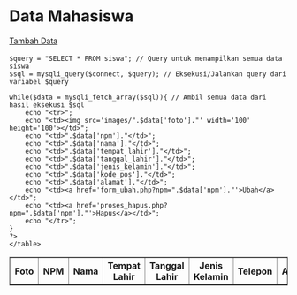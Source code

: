 <html>
<head>
	<title>Data Mahasiswa</title>
</head>
<body>
	<h1>Data Mahasiswa</h1>
	<a href="form_simpan.php">Tambah Data</a><br><br>
	<table border="1" width="100%">
	<tr>
		<th>Foto</th>
		<th>NPM</th>
		<th>Nama</th>
		<th>Tempat Lahir</th>
		<th>Tanggal Lahir</th>
		<th>Jenis Kelamin</th>
		<th>Telepon</th>
		<th>Alamat</th>
		<th colspan="2">Aksi</th>
	</tr>
	<?php
	// Load file koneksi.php
	include "koneksi.php";
	
	$query = "SELECT * FROM siswa"; // Query untuk menampilkan semua data siswa
	$sql = mysqli_query($connect, $query); // Eksekusi/Jalankan query dari variabel $query
	
	while($data = mysqli_fetch_array($sql)){ // Ambil semua data dari hasil eksekusi $sql
		echo "<tr>";
		echo "<td><img src='images/".$data['foto']."' width='100' height='100'></td>";
		echo "<td>".$data['npm']."</td>";
		echo "<td>".$data['nama']."</td>";
		echo "<td>".$data['tempat_lahir']."</td>";
		echo "<td>".$data['tanggal_lahir']."</td>";
		echo "<td>".$data['jenis_kelamin']."</td>";
		echo "<td>".$data['kode_pos']."</td>";
		echo "<td>".$data['alamat']."</td>";
		echo "<td><a href='form_ubah.php?npm=".$data['npm']."'>Ubah</a></td>";
		echo "<td><a href='proses_hapus.php?npm=".$data['npm']."'>Hapus</a></td>";
		echo "</tr>";
	}
	?>
	</table>
</body>
</html>
